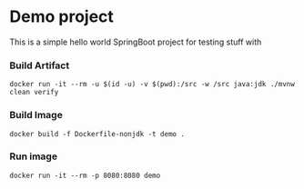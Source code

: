 # Demo project

This is a simple hello world SpringBoot project for testing stuff with

### Build Artifact

    docker run -it --rm -u $(id -u) -v $(pwd):/src -w /src java:jdk ./mvnw clean verify


### Build Image

    docker build -f Dockerfile-nonjdk -t demo .


### Run image

    docker run -it --rm -p 8080:8080 demo
